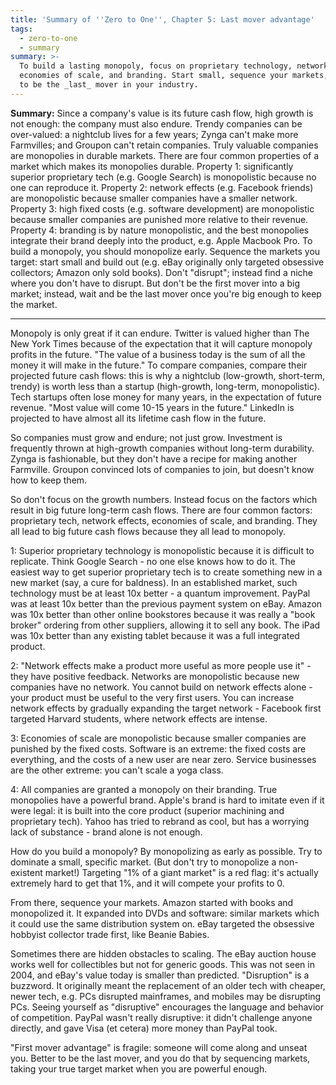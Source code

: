 ```yaml
---
title: 'Summary of ''Zero to One'', Chapter 5: Last mover advantage'
tags:
  - zero-to-one
  - summary
summary: >-
  To build a lasting monopoly, focus on proprietary technology, network effects,
  economies of scale, and branding. Start small, sequence your markets, and aim
  to be the _last_ mover in your industry.
---
```


**Summary:**
Since a company's value is its future cash flow,
high growth is not enough:
the company must also endure.
Trendy companies can be over-valued:
a nightclub lives for a few years;
Zynga can't make more Farmvilles;
and Groupon can't retain companies.
Truly valuable companies are monopolies in durable markets.
There are four common properties of a market which makes its monopolies durable.
Property 1: significantly superior proprietary tech (e.g. Google Search)
is monopolistic because no one can reproduce it.
Property 2: network effects (e.g. Facebook friends)
are monopolistic because smaller companies have a smaller network.
Property 3: high fixed costs (e.g. software development)
are monopolistic because smaller companies are punished more relative to their revenue.
Property 4: branding is by nature monopolistic,
and the best monopolies integrate their brand deeply into the product,
e.g. Apple Macbook Pro.
To build a monopoly, you should monopolize early.
Sequence the markets you target:
start small and build out
(e.g. eBay originally only targeted obsessive collectors; Amazon only sold books).
Don't "disrupt";
instead find a niche where you don't have to disrupt.
But don't be the first mover into a big market;
instead, wait and be the last mover once you're big enough to keep the market.

---

Monopoly is only great if it can endure.
Twitter is valued higher than The New York Times
because of the expectation that it will capture monopoly profits in the future.
"The value of a business today is the sum of all the money it will make in the future."
To compare companies, compare their projected future cash flows:
this is why a nightclub (low-growth, short-term, trendy)
is worth less than a startup (high-growth, long-term, monopolistic).
Tech startups often lose money for many years,
in the expectation of future revenue.
"Most value will come 10-15 years in the future."
LinkedIn is projected to have almost all its lifetime cash flow in the future.

So companies must grow and endure; not just grow.
Investment is frequently thrown at high-growth companies without long-term durability.
Zynga is fashionable, but they don't have a recipe for making another Farmville.
Groupon convinced lots of companies to join, but doesn't know how to keep them.

So don't focus on the growth numbers.
Instead focus on the factors which result in big future long-term cash flows.
There are four common factors: proprietary tech, network effects, economies of scale, and branding.
They all lead to big future cash flows because they all lead to monopoly.

1: Superior proprietary technology is monopolistic because it is difficult to replicate.
Think Google Search - no one else knows how to do it.
The easiest way to get superior proprietary tech is
to create something new in a new market (say, a cure for baldness).
In an established market, such technology must be at least 10x better - a quantum improvement.
PayPal was at least 10x better than the previous payment system on eBay.
Amazon was 10x better than other online bookstores
because it was really a "book broker" ordering from other suppliers,
allowing it to sell any book.
The iPad was 10x better than any existing tablet
because it was a full integrated product.

2: "Network effects make a product more useful as more people use it" -
they have positive feedback.
Networks are monopolistic because new companies have no network.
You cannot build on network effects alone -
your product must be useful to the very first users.
You can increase network effects by gradually expanding the target network -
Facebook first targeted Harvard students,
where network effects are intense.

3: Economies of scale are monopolistic
because smaller companies are punished by the fixed costs.
Software is an extreme:
the fixed costs are everything,
and the costs of a new user are near zero.
Service businesses are the other extreme:
you can't scale a yoga class.

4: All companies are granted a monopoly on their branding.
True monopolies have a powerful brand.
Apple's brand is hard to imitate even if it were legal:
it is built into the core product
(superior machining and proprietary tech).
Yahoo has tried to rebrand as cool,
but has a worrying lack of substance -
brand alone is not enough.

How do you build a monopoly?
By monopolizing as early as possible.
Try to dominate a small, specific market.
(But don't try to monopolize a non-existent market!)
Targeting "1% of a giant market" is a red flag:
it's actually extremely hard to get that 1%,
and it will compete your profits to 0.

From there, sequence your markets.
Amazon started with books and monopolized it.
It expanded into DVDs and software:
similar markets which it could use the same distribution system on.
eBay targeted the obsessive hobbyist collector trade first,
like Beanie Babies.

Sometimes there are hidden obstacles to scaling.
The eBay auction house works well for collectibles but not for generic goods.
This was not seen in 2004,
and eBay's value today is smaller than predicted.
"Disruption" is a buzzword.
It originally meant the replacement of an older tech with cheaper, newer tech,
e.g. PCs disrupted mainframes, and mobiles may be disrupting PCs.
Seeing yourself as "disruptive" encourages the language and behavior of competition.
PayPal wasn't really disruptive:
it didn't challenge anyone directly,
and gave Visa (et cetera) more money than PayPal took.

"First mover advantage" is fragile:
someone will come along and unseat you.
Better to be the last mover,
and you do that by sequencing markets,
taking your true target market when you are powerful enough.
